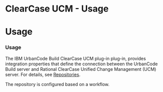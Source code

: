 
ClearCase UCM - Usage
=====================

# Usage


### Usage




The IBM UrbanCode Build ClearCase UCM plug-in plug-in, provides integration properties that define the connection between the UrbanCode Build server and Rational ClearCase Unified Change Management (UCM) server. For details, see [Repositories](http://www.ibm.com/support/knowledgecenter/SS8NMD_6.1.2/com.ibm.ucbuild.doc/topics/settings_project_repo_cpt.html).


The repository is configured based on a workflow.


